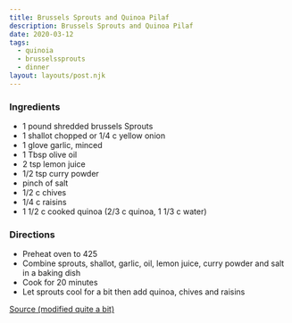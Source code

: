 ```yaml
---
title: Brussels Sprouts and Quinoa Pilaf
description: Brussels Sprouts and Quinoa Pilaf
date: 2020-03-12
tags:
  - quinoia
  - brusselssprouts
  - dinner
layout: layouts/post.njk
---
```


### Ingredients

- 1 pound shredded brussels Sprouts
- 1 shallot chopped or 1/4 c yellow onion
- 1 glove garlic, minced
- 1 Tbsp olive oil
- 2 tsp lemon juice
- 1/2 tsp curry powder
- pinch of salt
- 1/2 c chives
- 1/4 c raisins
- 1 1/2 c cooked quinoa (2/3 c quinoa, 1 1/3 c water)

### Directions

- Preheat oven to 425
- Combine sprouts, shallot, garlic, oil, lemon juice, curry powder and salt in a baking dish
- Cook for 20 minutes
- Let sprouts cool for a bit then add quinoa, chives and raisins

[Source (modified quite a bit)](https://www.thugkitchen.com/recipes/cranberry-and-quinoa-pilaf-roasted-brussels-sprouts)
